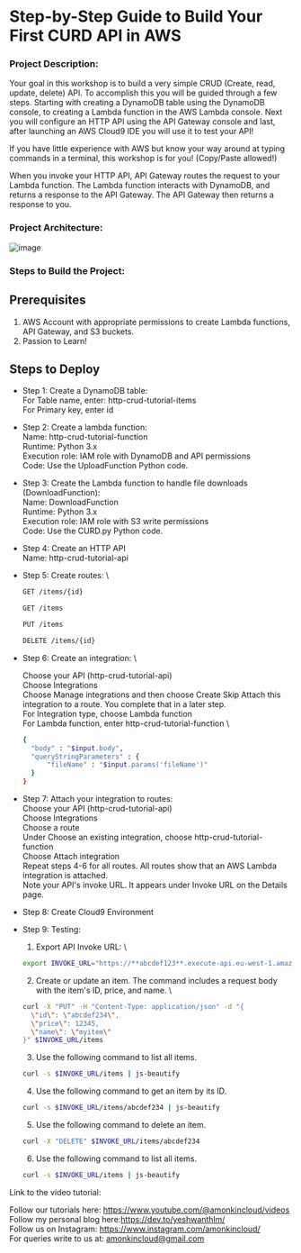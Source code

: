 # Step-by-Step Guide to Build Your First CURD API in AWS

### Project Description:

Your goal in this workshop is to build a very simple CRUD (Create, read, update, delete) API. To accomplish this you will be guided through a few steps. Starting with creating a DynamoDB table using the DynamoDB console, to creating a Lambda function in the AWS Lambda console. Next you will configure an HTTP API using the API Gateway console and last, after launching an AWS Cloud9 IDE you will use it to test your API!

If you have little experience with AWS but know your way around at typing commands in a terminal, this workshop is for you! (Copy/Paste allowed!) 

When you invoke your HTTP API, API Gateway routes the request to your Lambda function. The Lambda function interacts with DynamoDB, and returns a response to the API Gateway. The API Gateway then returns a response to you.

### Project Architecture:

![image](https://github.com/user-attachments/assets/500b1e1f-1f41-4ea8-a401-ba778fbe6204)


### Steps to Build the Project:

## Prerequisites

1. AWS Account with appropriate permissions to create Lambda functions, API Gateway, and S3 buckets.
2. Passion to Learn!

## Steps to Deploy

* Step 1: Create a DynamoDB table: \
  For Table name, enter: http-crud-tutorial-items \
  For Primary key, enter id

* Step 2: Create a lambda function: \
  Name: http-crud-tutorial-function \
  Runtime: Python 3.x \
  Execution role: IAM role with DynamoDB and API permissions \
  Code: Use the UploadFunction Python code.

* Step 3: Create the Lambda function to handle file downloads (DownloadFunction): \
  Name: DownloadFunction \
  Runtime: Python 3.x \
  Execution role: IAM role with S3 write permissions \
  Code: Use the CURD.py Python code.

* Step 4: Create an HTTP API \
  Name: http-crud-tutorial-api

* Step 5: Create routes: \
  
  ```bash
  GET /items/{id}

  GET /items

  PUT /items

  DELETE /items/{id}
  ```
  
* Step 6: Create an integration: \

  Choose your API (http-crud-tutorial-api) \
  Choose Integrations \
  Choose Manage integrations and then choose Create  Skip Attach this integration to a route. You complete that in a later step. \
  For Integration type, choose Lambda function \
  For Lambda function, enter http-crud-tutorial-function \

  ```bash
  {
    "body" : "$input.body",
    "queryStringParameters" : {
        "fileName" : "$input.params('fileName')"
    }
  }
  ```
* Step 7: Attach your integration to routes: \
  Choose your API (http-crud-tutorial-api) \
  Choose Integrations \
  Choose a route \
  Under Choose an existing integration, choose http-crud-tutorial-function \
  Choose Attach integration \
  Repeat steps 4-6 for all routes. All routes show that an AWS Lambda integration is attached. \
  Note your API's invoke URL. It appears under Invoke URL on the Details page.

* Step 8: Create Cloud9 Environment

* Step 9: Testing: 
  
  1) Export API Invoke URL: \

  ```bash
  export INVOKE_URL="https://**abcdef123**.execute-api.eu-west-1.amazonaws.com"
  ```
  2) Create or update an item. The command includes a request body with the item's ID, price, and name. \

  ```bash
  curl -X "PUT" -H "Content-Type: application/json" -d "{
    \"id\": \"abcdef234\",
    \"price\": 12345,
    \"name\": \"myitem\"
  }" $INVOKE_URL/items
  ```

  3) Use the following command to list all items.

  ```bash
  curl -s $INVOKE_URL/items | js-beautify 
  ```
  
  4) Use the following command to get an item by its ID.

  ```bash
  curl -s $INVOKE_URL/items/abcdef234 | js-beautify
  ```

  5) Use the following command to delete an item.
  ```bash
  curl -X "DELETE" $INVOKE_URL/items/abcdef234
  ```
  
  6) Use the following command to list all items.

  ```bash
  curl -s $INVOKE_URL/items | js-beautify 
  ```


Link to the video tutorial: 

Follow our tutorials here: https://www.youtube.com/@amonkincloud/videos \
Follow my personal blog here:https://dev.to/yeshwanthlm/ \
Follow us on Instagram: https://www.instagram.com/amonkincloud/ \
For queries write to us at: amonkincloud@gmail.com 

